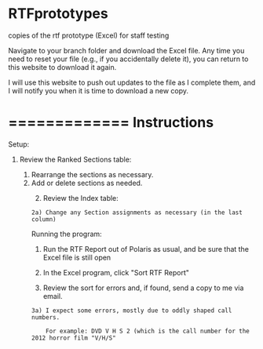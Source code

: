 RTFprototypes
=============

copies of the rtf prototype (Excel) for staff testing

Navigate to your branch folder and download the Excel file. Any time you need to reset your file (e.g., if you accidentally delete it), you can return to this website to download it again.

I will use this website to push out updates to the file as I complete them, and I will notify you when it is time to download a new copy. 

=============
Instructions
=============
Setup:
<p>
<ol>
<li>Review the Ranked Sections table:</li>
    <ol>
    <li>Rearrange the sections as necessary.</li>
    <li>Add or delete sections as needed.</li>


2) Review the Index table:
<p>

    2a) Change any Section assignments as necessary (in the last column)
<p>


<p>

Running the program:
<p>

1) Run the RTF Report out of Polaris as usual, and be sure that the Excel file is still open
<p>

2) In the Excel program, click "Sort RTF Report"
<p>

3) Review the sort for errors and, if found, send a copy to me via email.
<p>

    3a) I expect some errors, mostly due to oddly shaped call numbers. 
<p>

        For example: DVD V H S 2 (which is the call number for the 2012 horror film "V/H/S"
<p>

